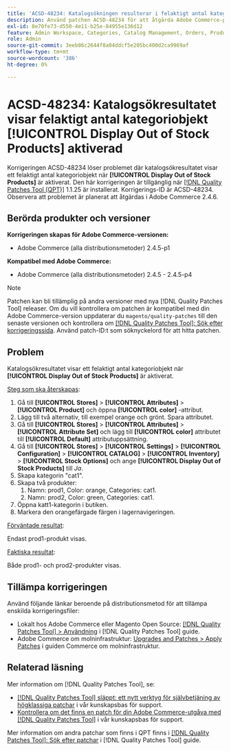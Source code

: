 ```yaml
---
title: 'ACSD-48234: Katalogsökningen resulterar i felaktigt antal kategoriobjekt när [!UICONTROL Display Out of Stock Products] enabled'
description: Använd patchen ACSD-48234 för att åtgärda Adobe Commerce-problemet där katalogsökresultatet visar ett felaktigt antal kategoriobjekt när [!UICONTROL Display Out of Stock Products] är aktiverat.
exl-id: 8e70fe73-d550-4e11-b25e-84955e136d12
feature: Admin Workspace, Categories, Catalog Management, Orders, Products, Search
role: Admin
source-git-commit: 3eeb86c2644f8a04ddcf5e205bc400d2ca9969af
workflow-type: tm+mt
source-wordcount: '386'
ht-degree: 0%

---
```


# ACSD-48234: Katalogsökresultatet visar felaktigt antal kategoriobjekt **[!UICONTROL Display Out of Stock Products]** aktiverad

Korrigeringen ACSD-48234 löser problemet där katalogsökresultatet visar ett felaktigt antal kategoriobjekt när **[!UICONTROL Display Out of Stock Products]** är aktiverat. Den här korrigeringen är tillgänglig när [[!DNL Quality Patches Tool (QPT)]](/help/announcements/adobe-commerce-announcements/magento-quality-patches-released-new-tool-to-self-serve-quality-patches.md) 1.1.25 är installerat. Korrigerings-ID är ACSD-48234. Observera att problemet är planerat att åtgärdas i Adobe Commerce 2.4.6.


## Berörda produkter och versioner

**Korrigeringen skapas för Adobe Commerce-versionen:**
* Adobe Commerce (alla distributionsmetoder) 2.4.5-p1

**Kompatibel med Adobe Commerce:**
* Adobe Commerce (alla distributionsmetoder) 2.4.5 - 2.4.5-p4

>[!NOTE]
>
>Patchen kan bli tillämplig på andra versioner med nya [!DNL Quality Patches Tool] releaser. Om du vill kontrollera om patchen är kompatibel med din Adobe Commerce-version uppdaterar du `magento/quality-patches` till den senaste versionen och kontrollera om [[!DNL Quality Patches Tool]: Sök efter korrigeringssida](https://experienceleague.adobe.com/tools/commerce-quality-patches/index.html). Använd patch-ID:t som söknyckelord för att hitta patchen.

## Problem

Katalogsökresultatet visar ett felaktigt antal kategoriobjekt när **[!UICONTROL Display Out of Stock Products]** är aktiverat.

<u>Steg som ska återskapas</u>:

1. Gå till **[!UICONTROL Stores]** > **[!UICONTROL Attributes]** > **[!UICONTROL Product]** och öppna **[!UICONTROL color]** -attribut.
1. Lägg till två alternativ, till exempel orange och grönt. Spara attributet.
1. Gå till **[!UICONTROL Stores]** > **[!UICONTROL Attributes]** > **[!UICONTROL Attribute Set]** och lägg till **[!UICONTROL color]** attributet till **[!UICONTROL Default]** attributuppsättning.
1. Gå till **[!UICONTROL Stores]** > **[!UICONTROL Settings]** > **[!UICONTROL Configuration]** > **[!UICONTROL CATALOG]** > **[!UICONTROL Inventory]** > **[!UICONTROL Stock Options]** och ange **[!UICONTROL Display Out of Stock Products]** till _Ja_.
1. Skapa kategorin &quot;cat1&quot;.
1. Skapa två produkter:
   1. Namn: prod1, Color: orange, Categories: cat1.
   1. Namn: prod2, Color: green, Categories: cat1.
1. Öppna katt1-kategorin i butiken.
1. Markera den orangefärgade färgen i lagernavigeringen.

<u>Förväntade resultat</u>:

Endast prod1-produkt visas.

<u>Faktiska resultat</u>:

Både prod1- och prod2-produkter visas.

## Tillämpa korrigeringen

Använd följande länkar beroende på distributionsmetod för att tillämpa enskilda korrigeringsfiler:

* Lokalt hos Adobe Commerce eller Magento Open Source: [[!DNL Quality Patches Tool] > Användning](https://experienceleague.adobe.com/docs/commerce-operations/tools/quality-patches-tool/usage.html) i [!DNL Quality Patches Tool] guide.
* Adobe Commerce om molninfrastruktur: [Upgrades and Patches > Apply Patches](https://experienceleague.adobe.com/docs/commerce-cloud-service/user-guide/develop/upgrade/apply-patches.html) i guiden Commerce om molninfrastruktur.

## Relaterad läsning

Mer information om [!DNL Quality Patches Tool], se:

* [[!DNL Quality Patches Tool] släppt: ett nytt verktyg för självbetjäning av högklassiga patchar](/help/announcements/adobe-commerce-announcements/magento-quality-patches-released-new-tool-to-self-serve-quality-patches.md) i vår kunskapsbas för support.
* [Kontrollera om det finns en patch för din Adobe Commerce-utgåva med [!DNL Quality Patches Tool]](/help/support-tools/patches-available-in-qpt-tool/check-patch-for-magento-issue-with-magento-quality-patches.md) i vår kunskapsbas för support.

Mer information om andra patchar som finns i QPT finns i [[!DNL Quality Patches Tool]: Sök efter patchar](https://experienceleague.adobe.com/tools/commerce-quality-patches/index.html) i [!DNL Quality Patches Tool] guide.
